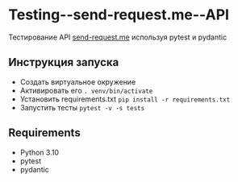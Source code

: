 # Testing--send-request.me--API
Тестирование API [send-request.me]() используя pytest и pydantic

## Инструкция запуска
* Создать виртуальное окружение 
* Активировать его `. venv/bin/activate`
* Установить requirements.txt `pip install -r requirements.txt`
* Запустить тесты `pytest -v -s tests`


## Requirements

- Python 3.10
- pytest
- pydantic
